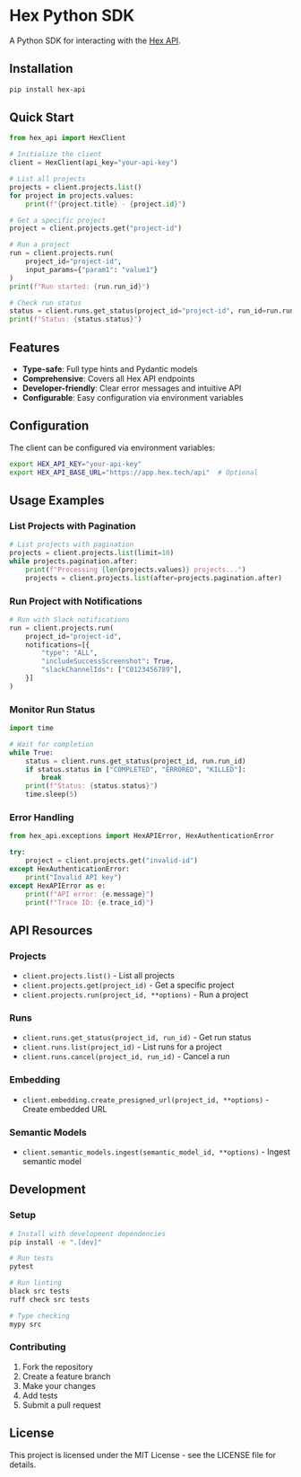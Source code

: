 # Hex Python SDK

A Python SDK for interacting with the [Hex API](https://hex.tech).

## Installation

```bash
pip install hex-api
```

## Quick Start

```python
from hex_api import HexClient

# Initialize the client
client = HexClient(api_key="your-api-key")

# List all projects
projects = client.projects.list()
for project in projects.values:
    print(f"{project.title} - {project.id}")

# Get a specific project
project = client.projects.get("project-id")

# Run a project
run = client.projects.run(
    project_id="project-id",
    input_params={"param1": "value1"}
)
print(f"Run started: {run.run_id}")

# Check run status
status = client.runs.get_status(project_id="project-id", run_id=run.run_id)
print(f"Status: {status.status}")
```

## Features

- **Type-safe**: Full type hints and Pydantic models
- **Comprehensive**: Covers all Hex API endpoints
- **Developer-friendly**: Clear error messages and intuitive API
- **Configurable**: Easy configuration via environment variables

## Configuration

The client can be configured via environment variables:

```bash
export HEX_API_KEY="your-api-key"
export HEX_API_BASE_URL="https://app.hex.tech/api"  # Optional
```

## Usage Examples

### List Projects with Pagination

```python
# List projects with pagination
projects = client.projects.list(limit=10)
while projects.pagination.after:
    print(f"Processing {len(projects.values)} projects...")
    projects = client.projects.list(after=projects.pagination.after)
```

### Run Project with Notifications

```python
# Run with Slack notifications
run = client.projects.run(
    project_id="project-id",
    notifications=[{
        "type": "ALL",
        "includeSuccessScreenshot": True,
        "slackChannelIds": ["C0123456789"],
    }]
)
```

### Monitor Run Status

```python
import time

# Wait for completion
while True:
    status = client.runs.get_status(project_id, run.run_id)
    if status.status in ["COMPLETED", "ERRORED", "KILLED"]:
        break
    print(f"Status: {status.status}")
    time.sleep(5)
```

### Error Handling

```python
from hex_api.exceptions import HexAPIError, HexAuthenticationError

try:
    project = client.projects.get("invalid-id")
except HexAuthenticationError:
    print("Invalid API key")
except HexAPIError as e:
    print(f"API error: {e.message}")
    print(f"Trace ID: {e.trace_id}")
```

## API Resources

### Projects
- `client.projects.list()` - List all projects
- `client.projects.get(project_id)` - Get a specific project
- `client.projects.run(project_id, **options)` - Run a project

### Runs
- `client.runs.get_status(project_id, run_id)` - Get run status
- `client.runs.list(project_id)` - List runs for a project
- `client.runs.cancel(project_id, run_id)` - Cancel a run

### Embedding
- `client.embedding.create_presigned_url(project_id, **options)` - Create embedded URL

### Semantic Models
- `client.semantic_models.ingest(semantic_model_id, **options)` - Ingest semantic model

## Development

### Setup

```bash
# Install with development dependencies
pip install -e ".[dev]"

# Run tests
pytest

# Run linting
black src tests
ruff check src tests

# Type checking
mypy src
```

### Contributing

1. Fork the repository
2. Create a feature branch
3. Make your changes
4. Add tests
5. Submit a pull request

## License

This project is licensed under the MIT License - see the LICENSE file for details.